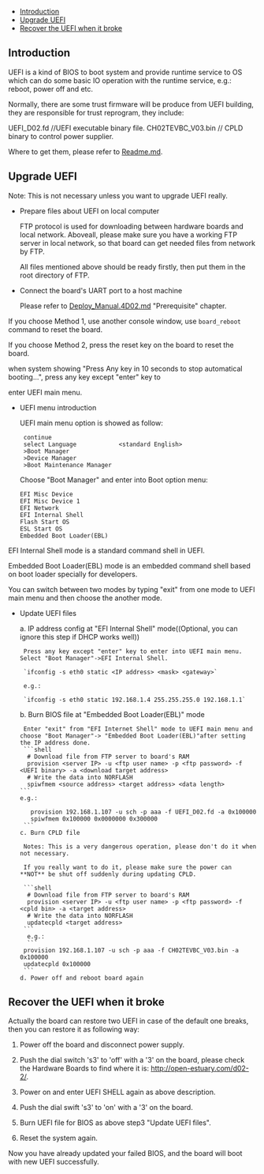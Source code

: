 * [Introduction](#1)
* [Upgrade UEFI](#2)
* [Recover the UEFI when it broke](#3)

<h2 id="1">Introduction</h2>

UEFI is a kind of BIOS to boot system and provide runtime service to OS which can do some basic IO operation with the runtime service, e.g.: reboot, power off and etc.

Normally, there are some trust firmware will be produce from UEFI building, they are responsible for trust reprogram, they include:

 UEFI_D02.fd      //UEFI executable binary file.
 CH02TEVBC_V03.bin   // CPLD binary to control power supplier.

Where to get them, please refer to [Readme.md](https://github.com/open-estuary/estuary/blob/master/doc/Readme.4D02.md).

<h2 id="2">Upgrade UEFI</h2>

Note: This is not necessary unless you want to upgrade UEFI really.

* Prepare files about UEFI on local computer

  FTP protocol is used for downloading between hardware boards and local network. Aboveall, please make sure you have a working FTP server in local network, so that board can get needed files from network by FTP.

  All files mentioned above should be ready firstly, then put them in the root directory of FTP.

* Connect the board's UART port to a host machine

  Please refer to [Deploy_Manual.4D02.md](https://github.com/open-estuary/estuary/blob/master/doc/Deploy_Manual.4D02.md) "Prerequisite" chapter.
  
 If you choose Method 1, use another console window, use `board_reboot` command to reset the board.
 
 If you choose Method 2, press the reset key on the board to reset the board.

 when system showing "Press Any key in 10 seconds to stop automatical booting...", press any key except "enter" key to
 
 enter UEFI main menu.
  
* UEFI menu introduction

  UEFI main menu option is showed as follow:
  ```
   continue 
   select Language            <standard English>
   >Boot Manager
   >Device Manager
   >Boot Maintenance Manager
  ```
  Choose "Boot Manager" and enter into Boot option menu:
  ```
  EFI Misc Device 
  EFI Misc Device 1
  EFI Network
  EFI Internal Shell
  Flash Start OS
  ESL Start OS
  Embedded Boot Loader(EBL)
  ```
 EFI Internal Shell mode is a standard command shell in UEFI.
 
 Embedded Boot Loader(EBL) mode is an embedded command shell based on boot loader specially for developers.
 
 You can switch between two modes by typing "exit" from one mode to UEFI main menu and then choose the another mode.

* Update UEFI files

    a. IP address config at "EFI Internal Shell" mode((Optional, you can ignore this step if DHCP works well))
    
       Press any key except "enter" key to enter into UEFI main menu. Select "Boot Manager"->EFI Internal Shell.
       
       `ifconfig -s eth0 static <IP address> <mask> <gateway>`
    
       e.g.: 
        
       `ifconfig -s eth0 static 192.168.1.4 255.255.255.0 192.168.1.1`
    
    b. Burn BIOS file at "Embedded Boot Loader(EBL)" mode
    
       Enter "exit" from "EFI Internet Shell" mode to UEFI main menu and choose "Boot Manager"-> "Embedded Boot Loader(EBL)"after setting the IP address done.    
       ```shell
        # Download file from FTP server to board's RAM
        provision <server IP> -u <ftp user name> -p <ftp password> -f <UEFI binary> -a <download target address>
        # Write the data into NORFLASH
        spiwfmem <source address> <target address> <data length>
      ```
      e.g.: 
     ```shell
        provision 192.168.1.107 -u sch -p aaa -f UEFI_D02.fd -a 0x100000
        spiwfmem 0x100000 0x0000000 0x300000
      ```
   c. Burn CPLD file
    
      Notes: This is a very dangerous operation, please don't do it when not necessary.
     	
      If you really want to do it, please make sure the power can **NOT** be shut off suddenly during updating CPLD.
     	
      ```shell
       # Download file from FTP server to board's RAM
       provision <server IP> -u <ftp user name> -p <ftp password> -f <cpld bin> -a <target address>
       # Write the data into NORFLASH
       updatecpld <target address>
      ```
       e.g.: 
       ```
      provision 192.168.1.107 -u sch -p aaa -f CH02TEVBC_V03.bin -a 0x100000
      updatecpld 0x100000
      ```
  d. Power off and reboot board again

<h2 id="3">Recover the UEFI when it broke</h2>

Actually the board can restore two UEFI in case of the default one breaks, then you can restore it as following way:

1. Power off the board and disconnect power supply.

2. Push the dial switch 's3' to 'off' with a '3' on the board, please check the Hardware Boards to find where it is: http://open-estuary.com/d02-2/.

3. Power on and enter UEFI SHELL again as above description.

4. Push the dial swift 's3' to 'on' with a '3' on the board.

5. Burn UEFI file for BIOS as above step3 "Update UEFI files".

6. Reset the system again.

Now you have already updated your failed BIOS, and the board will boot with new UEFI successfully.
